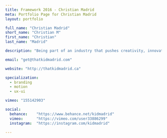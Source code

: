 ```yaml
---
title: Framework 2016 - Christian Madrid
meta: Portfolio Page for Christian Madrid
layout: portfolio

full_name: "Christian Madrid"
short_name: "Christian M"
first_name: "Christian"
last_name: "Madrid"

description: "Being part of an industry that pushes creativity, innovation, and collaboration is a dream come true. I could not be more stoked."

email: "get@thatkidmadrid.com"

website: "http://thatkidmadrid.ca"

specialization:
  - branding
  - motion
  - ux-ui

vimeo: "155142903"

social:
  behance:    "https://www.behance.net/kidmadrid"
  vimeo:      "https://vimeo.com/user33886299"
  instagram:  "https://instagram.com/kidmadrid"

---
```

